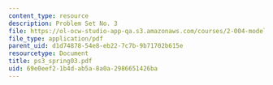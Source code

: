 ```yaml
---
content_type: resource
description: Problem Set No. 3
file: https://ol-ocw-studio-app-qa.s3.amazonaws.com/courses/2-004-modeling-dynamics-and-control-ii-spring-2003/69e0eef21b4dab5a8a0a2986651426ba_ps3_spring03.pdf
file_type: application/pdf
parent_uid: d1d74878-54e8-eb22-7c7b-9b71702b615e
resourcetype: Document
title: ps3_spring03.pdf
uid: 69e0eef2-1b4d-ab5a-8a0a-2986651426ba
---
```


